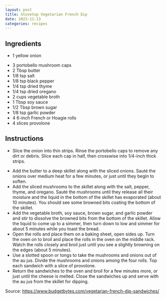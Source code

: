 ```yaml
---
layout: post
title: Stovetop Vegetarian French Dip
date: 2023-11-13
categories: recipes
---
```

Ingredients
--
* 1 yellow onion
- 3 portobello mushroom caps
- 2 Tbsp butter
- 1/8 tsp salt
- 1/8 tsp black pepper
- 1/4 tsp dried thyme
- 1/4 tsp dried oregano
- 2 cups vegetable broth
- 1 Tbsp soy sauce
- 1/2 Tbsp brown sugar
- 1/8 tsp garlic powder
- 4 6-inch French or Hoagie rolls
- 4 slices provolone
 
Instructions
--
* Slice the onion into thin strips. Rinse the portobello caps to remove any dirt or debris. Slice each cap in half, then crosswise into 1/4-inch thick strips.  
- Add the butter to a deep skillet along with the sliced onions. Sauté the onions over medium heat for a few minutes, or just until they begin to soften.
- Add the sliced mushrooms to the skillet along with the salt, pepper, thyme, and oregano. Sauté the mushrooms until they release all their moisture and the liquid in the bottom of the skillet has evaporated (about 10 minutes). You should see some browned bits coating the bottom of the skillet.
- Add the vegetable broth, soy sauce, brown sugar, and garlic powder and stir to dissolve the browned bits from the bottom of the skillet. Allow the liquid to come up to a simmer, then turn down to low and simmer for about 5 minutes while you toast the bread.
- Open the rolls and place them on a baking sheet, open sides up. Turn the oven on to broil and place the rolls in the oven on the middle rack. Watch the rolls closely and broil just until you see a slightly browning on the edges (about 5 minutes).
- Use a slotted spoon or tongs to take the mushrooms and onions out of the au jus. Divide the mushrooms and onions among the four rolls. Top each sandwich with a slice of provolone.
- Return the sandwiches to the oven and broil for a few minutes more, or just until the cheese is melted. Close the sandwiches up and serve with the au jus from the skillet for dipping.

Source: https://www.budgetbytes.com/vegetarian-french-dip-sandwiches/
